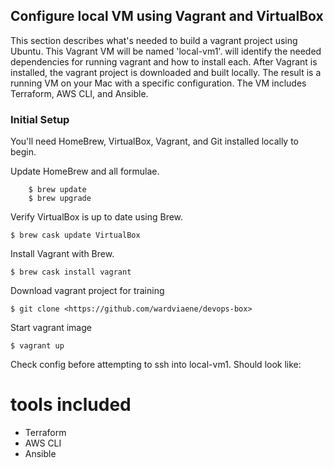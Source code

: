 ## Configure local VM using Vagrant and VirtualBox
This section describes what's needed to build a vagrant project using Ubuntu.  This Vagrant VM will be named 'local-vm1'.  will identify the needed dependencies for running vagrant and how to install each.  After Vagrant is installed, the vagrant project is downloaded and built locally.  The result is a running VM on your Mac with a specific configuration.  The VM includes Terraform, AWS CLI, and Ansible.

### Initial Setup
You'll need HomeBrew, VirtualBox, Vagrant, and Git installed locally to begin.

Update HomeBrew and all formulae.
```shell
	$ brew update
	$ brew upgrade
```

Verify VirtualBox is up to date using Brew.
```shell
$ brew cask update VirtualBox
```

Install Vagrant with Brew.
```shell
$ brew cask install vagrant
```

Download vagrant project for training
```shell
$ git clone <https://github.com/wardviaene/devops-box>
```

Start vagrant image
```shell
$ vagrant up
```

Check config before attempting to ssh into local-vm1.  Should look like:



# tools included
* Terraform
* AWS CLI
* Ansible
